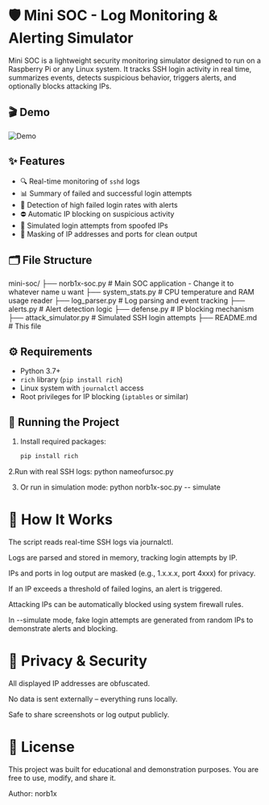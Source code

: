 # 🛡️ Mini SOC - Log Monitoring & Alerting Simulator

Mini SOC is a lightweight security monitoring simulator designed to run on a Raspberry Pi or any Linux system. It tracks SSH login activity in real time, summarizes events, detects suspicious behavior, triggers alerts, and optionally blocks attacking IPs.

## 🎬 Demo
![Demo](insert-your-gif-link-here)

## ✨ Features

- 🔍 Real-time monitoring of `sshd` logs
- 📊 Summary of failed and successful login attempts
- 🚨 Detection of high failed login rates with alerts
- ⛔ Automatic IP blocking on suspicious activity
- 🧪 Simulated login attempts from spoofed IPs
- 🧼 Masking of IP addresses and ports for clean output

## 🗂️ File Structure
mini-soc/
├── norb1x-soc.py # Main SOC application - Change it to whatever name u want 
├── system_stats.py # CPU temperature and RAM usage reader
├── log_parser.py # Log parsing and event tracking
├── alerts.py # Alert detection logic
├── defense.py # IP blocking mechanism
├── attack_simulator.py # Simulated SSH login attempts
├── README.md # This file


## ⚙️ Requirements

- Python 3.7+
- `rich` library (`pip install rich`)
- Linux system with `journalctl` access
- Root privileges for IP blocking (`iptables` or similar)

## 🚀 Running the Project

1. Install required packages:
   ```bash
   pip install rich
   
2.Run with real SSH logs:
python nameofursoc.py

3. Or run in simulation mode:
   python norb1x-soc.py -- simulate

   
# 🧠 How It Works
The script reads real-time SSH logs via journalctl.

Logs are parsed and stored in memory, tracking login attempts by IP.

IPs and ports in log output are masked (e.g., 1.x.x.x, port 4xxx) for privacy.

If an IP exceeds a threshold of failed logins, an alert is triggered.

Attacking IPs can be automatically blocked using system firewall rules.

In --simulate mode, fake login attempts are generated from random IPs to demonstrate alerts and blocking.


# 🔐 Privacy & Security
All displayed IP addresses are obfuscated.

No data is sent externally – everything runs locally.

Safe to share screenshots or log output publicly.


# 📄 License
This project was built for educational and demonstration purposes.
You are free to use, modify, and share it.

Author: norb1x
